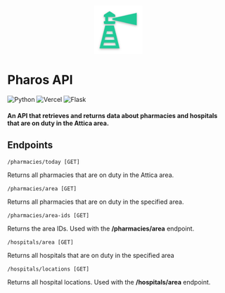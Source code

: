 <p align="center">
  <img src="assets/logo.png" width="110">
</p>

# Pharos API
![Python](https://img.shields.io/badge/python-3670A0?style=for-the-badge&logo=python&logoColor=ffdd54)
![Vercel](https://img.shields.io/badge/Vercel-000000?style=for-the-badge&logo=vercel&logoColor=white)
![Flask](https://img.shields.io/badge/Flask-000000?style=for-the-badge&logo=flask&logoColor=white)

#### An API that retrieves and returns data about pharmacies and hospitals that are on duty in the Attica area.

## Endpoints

```text
/pharmacies/today [GET]
```
Returns all pharmacies that are on duty in the Attica area.

```text
/pharmacies/area [GET]
```
Returns all pharmacies that are on duty in the specified area.

```text
/pharmacies/area-ids [GET]
```
Returns the area IDs. Used with the **/pharmacies/area** endpoint.

```text
/hospitals/area [GET]
```
Returns all hospitals that are on duty in the specified area

```text
/hospitals/locations [GET]
```
Returns all hospital locations. Used with the **/hospitals/area** endpoint.